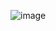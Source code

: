 ![image](https://github.com/SarfarazQadir/Encapsulation-OOP-/assets/144503703/62d6101d-b2e1-4fb3-81d1-a126adf0973c)
